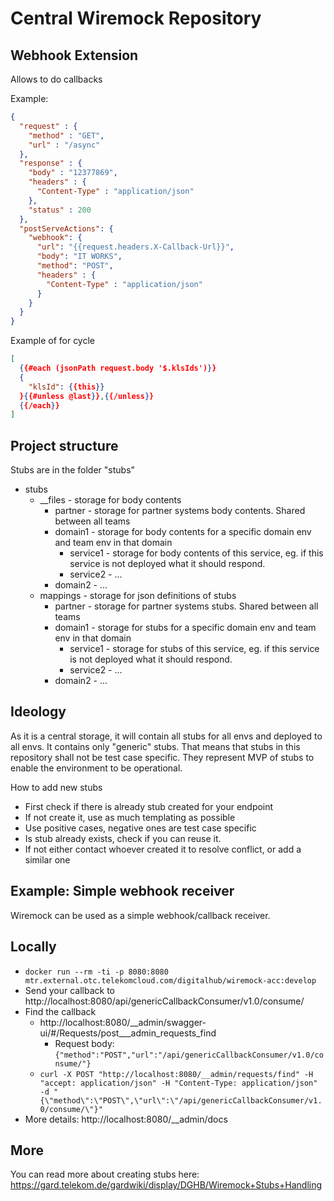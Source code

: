 # Central Wiremock Repository

Webhook Extension
---
Allows to do callbacks

Example:
```json
{
  "request" : {
    "method" : "GET",
    "url" : "/async"
  },
  "response" : {
    "body" : "12377869",
    "headers" : {
      "Content-Type" : "application/json"
    },
    "status" : 200
  },
  "postServeActions": {
    "webhook": {
      "url": "{{request.headers.X-Callback-Url}}",
      "body": "IT WORKS",
      "method": "POST",
      "headers" : {
        "Content-Type" : "application/json"
      }
    }
  }
}
```
Example of for cycle
```json
[
  {{#each (jsonPath request.body '$.klsIds')}}
  {
    "klsId": {{this}}
  }{{#unless @last}},{{/unless}}
  {{/each}}
]
```


Project structure
---
Stubs are in the folder "stubs"
- stubs
  - __files - storage for body contents
      - partner - storage for partner systems body contents. Shared between all teams
      - domain1 - storage for body contents for a specific domain env and team env in that domain
          - service1 - storage for body contents of this service, eg. if this service is not deployed what it should respond.
          - service2 - ...
      - domain2 - ...
  - mappings - storage for json definitions of stubs
      - partner - storage for partner systems stubs. Shared between all teams
      - domain1 - storage for stubs for a specific domain env and team env in that domain
          - service1 - storage for stubs of this service, eg. if this service is not deployed what it should respond.
          - service2 - ...
      - domain2 - ...
 
 Ideology
 ---
 As it is a central storage, it will contain all stubs for all envs and deployed to all envs.
 It contains only "generic" stubs. That means that stubs in this repository shall not be test case specific.
 They represent MVP of stubs to enable the environment to be operational.
 
 How to add new stubs
 * First check if there is already stub created for your endpoint
 * If not create it, use as much templating as possible
 * Use positive cases, negative ones are test case specific
 * Is stub already exists, check if you can reuse it.
 * If not either contact whoever created it to resolve conflict, or add a similar one


Example: Simple webhook receiver
---

Wiremock can be used as a simple webhook/callback receiver.

## Locally
* `docker run --rm -ti -p 8080:8080 mtr.external.otc.telekomcloud.com/digitalhub/wiremock-acc:develop`
* Send your callback to http://localhost:8080/api/genericCallbackConsumer/v1.0/consume/
* Find the callback
  * http://localhost:8080/__admin/swagger-ui/#/Requests/post___admin_requests_find
    * Request body: `{"method":"POST","url":"/api/genericCallbackConsumer/v1.0/consume/"}`
  * `curl -X POST "http://localhost:8080/__admin/requests/find" -H "accept: application/json" -H "Content-Type: application/json" -d "{\"method\":\"POST\",\"url\":\"/api/genericCallbackConsumer/v1.0/consume/\"}"`
* More details: http://localhost:8080/__admin/docs

More
---
You can read more about creating stubs here: https://gard.telekom.de/gardwiki/display/DGHB/Wiremock+Stubs+Handling